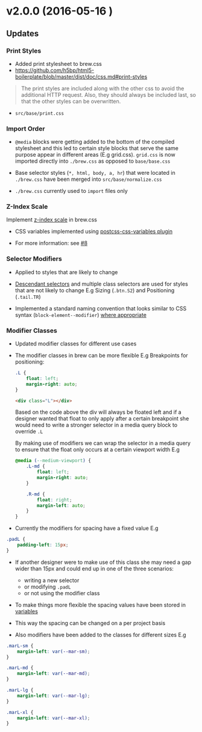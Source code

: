 # v2.0.0 (2016-05-16 )

## Updates

### Print Styles
- Added print stylesheet to brew.css
- https://github.com/h5bp/html5-boilerplate/blob/master/dist/doc/css.md#print-styles

> The print styles are included along with the other css to avoid the additional HTTP request. Also, they should always be included last, so that the other styles can be overwritten.

- `src/base/print.css`

### Import Order

- `@media` blocks were getting added to the bottom of the compiled stylesheet and this led to certain style blocks that serve the same purpose appear in different areas (E.g grid.css). `grid.css` is now imported directly into `./brew.css` as opposed to `base/base.css`

- Base selector styles (`*, html, body, a, hr`) that were located in `./brew.css` have been merged into `src/base/normalize.css`

- `./brew.css` currently used to `import` files only

### Z-Index Scale

Implement [z-index scale](https://goo.gl/w8b6CQ) in brew.css

- CSS variables implemented using [postcss-css-variables plugin](https://goo.gl/uyNjPB)

- For more information: see [#8](https://github.com/Real-Estate-Webmasters/brew/issues/8)

### Selector Modifiers

- Applied to styles that are likely to change

- [Descendant selectors](https://goo.gl/Blkft0) and multiple class selectors are used for styles that are not likely to change E.g Sizing (`.btn.S2`) and Positioning (`.tail.TR`)

- Implemented a standard naming convention that looks similar to CSS syntax (`block-element--modifier`) [where appropriate](https://goo.gl/HjZvuS)

### Modifier Classes

- Updated modifier classes for different use cases

- The modifier classes in brew can be more flexible E.g Breakpoints for positioning:

    ```css
    .L {
        float: left;
        margin-right: auto;
    }
    ```
    ```html
    <div class="L"></div>
    ```
    Based on the code above the div will always be floated left and if a designer wanted that float to only apply after a certain breakpoint she would need to write a stronger selector in a media query block to override `.L`

    By making use of modifiers we can wrap the selector in a media query to ensure that the float only occurs at a certain viewport width E.g

    ```css
    @media (--medium-viewport) {
        .L-md {
            float: left;
            margin-right: auto;
        }

        .R-md {
            float: right;
            margin-left: auto;
        }
    }
    ```
- Currently the modifiers for spacing have a fixed value E.g

```css
.padL {
    padding-left: 15px;
}
```    
- If another designer were to make use of this class she may need a gap wider than 15px and could end up in one of the three scenarios:

    - writing a new selector
    - or modifying `.padL`
    - or not using the modifier class

- To make things more flexible the spacing values have been stored in [variables](https://goo.gl/7OLYg9)

- This way the spacing can be changed on a per project basis

- Also modifiers have been added to the classes for different sizes E.g

```css
.marL-sm {
    margin-left: var(--mar-sm);
}

.marL-md {
    margin-left: var(--mar-md);
}

.marL-lg {
    margin-left: var(--mar-lg);
}

.marL-xl {
    margin-left: var(--mar-xl);
}
```
